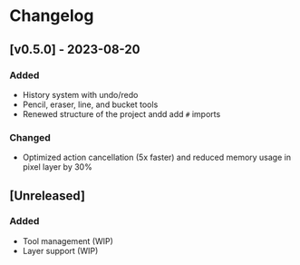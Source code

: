 # Changelog

## [v0.5.0] - 2023-08-20
### Added
- History system with undo/redo
- Pencil, eraser, line, and bucket tools
- Renewed structure of the project andd add `#` imports

### Changed
- Optimized action cancellation (5x faster) and reduced memory usage in pixel layer by 30%

## [Unreleased]
### Added

- Tool management (WIP)
- Layer support (WIP)
